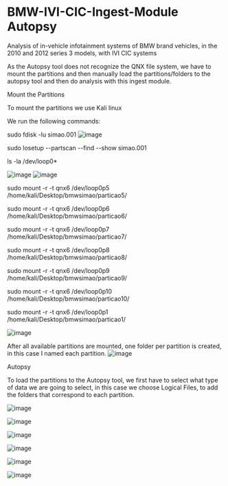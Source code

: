 # BMW-IVI-CIC-Ingest-Module Autopsy
Analysis of in-vehicle infotainment systems of BMW brand vehicles, in the 2010 and 2012 series 3 models, with IVI CIC systems

As the Autopsy tool does not recognize the QNX file system, we have to mount the partitions and then manually load the partitions/folders to the autopsy tool and then do analysis with this ingest module.

Mount the Partitions

To mount the partitions we use Kali linux

We run the following commands:

sudo fdisk -lu simao.001
![image](https://user-images.githubusercontent.com/33206506/190868473-71915f6d-47f4-4dc7-8b5b-ed00a7222fc1.png)

sudo losetup --partscan --find --show simao.001

ls -la /dev/loop0*

![image](https://user-images.githubusercontent.com/33206506/190868500-f224a0be-ebd0-4f17-8070-0af34065ef40.png)
![image](https://user-images.githubusercontent.com/33206506/190868506-6da54711-bcb4-4726-a9bd-a29524add5db.png)

sudo mount -r -t qnx6 /dev/loop0p5 /home/kali/Desktop/bmwsimao/particao5/

sudo mount -r -t qnx6 /dev/loop0p6 /home/kali/Desktop/bmwsimao/particao6/

sudo mount -r -t qnx6 /dev/loop0p7 /home/kali/Desktop/bmwsimao/particao7/

sudo mount -r -t qnx6 /dev/loop0p8 /home/kali/Desktop/bmwsimao/particao8/

sudo mount -r -t qnx6 /dev/loop0p9 /home/kali/Desktop/bmwsimao/particao9/

sudo mount -r -t qnx6 /dev/loop0p10 /home/kali/Desktop/bmwsimao/particao10/

sudo mount -r -t qnx6 /dev/loop0p1 /home/kali/Desktop/bmwsimao/particao1/

![image](https://user-images.githubusercontent.com/33206506/190868527-3492bda0-7a7e-4960-924d-97e43f2287a1.png)

After all available partitions are mounted, one folder per partition is created, in this case I named each partition.
![image](https://user-images.githubusercontent.com/33206506/190868543-34ec45ae-1ec3-42d1-b853-a5a0c52ddd6e.png)

Autopsy

To load the partitions to the Autopsy tool, we first have to select what type of data we are going to select, in this case we choose Logical Files, to add the folders that correspond to each partition.

![image](https://user-images.githubusercontent.com/33206506/190868642-2adc99d3-b3fd-4f1a-b910-8baeb4ba4afc.png)

![image](https://user-images.githubusercontent.com/33206506/190868669-075447fc-da0c-423b-9dce-043370e33460.png)

![image](https://user-images.githubusercontent.com/33206506/190868685-fb721ae2-086c-46c6-98e9-690f73ddef8b.png)

![image](https://user-images.githubusercontent.com/33206506/190868724-4b47c5e1-8b66-4a2e-95d1-1c78f84a8a54.png)

![image](https://user-images.githubusercontent.com/33206506/190868753-7a4fc258-f44f-40cc-88aa-e9c493fcff0a.png)

![image](https://user-images.githubusercontent.com/33206506/190868762-55ff54a7-0ddc-43f9-a97c-ecbe9996e3bf.png)









